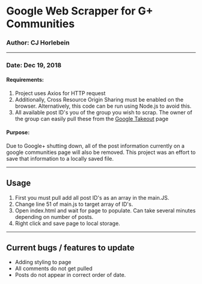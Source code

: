 # Google Web Scrapper for G+ Communities

### Author: CJ Horlebein

---

### Date: Dec 19, 2018

#### Requirements:

1. Project uses Axios for HTTP request
2. Additionally, Cross Resource Origin Sharing must be enabled on the browser. Alternatively, this code can be run using Node.js to avoid this.
3. All available post ID's you of the group you wish to scrap. The owner of the group can easily pull these from the [Google Takeout](https://takeout.google.com/settings/takeout?) page

#### Purpose:

Due to Google+ shutting down, all of the post information currently on a google communities page will also be removed. This project was an effort to save that information to a locally saved file.

---

## Usage

1. First you must pull add all post ID's as an array in the main.JS.
2. Change line 51 of main.js to target array of ID's.
3. Open index.html and wait for page to populate. Can take several minutes depending on number of posts.
4. Right click and save page to local storage.

---

## Current bugs / features to update

- Adding styling to page
- All comments do not get pulled
- Posts do not appear in correct order of date.
